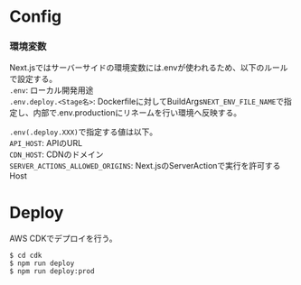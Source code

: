 # Config

### 環境変数

Next.jsではサーバーサイドの環境変数には.envが使われるため、以下のルールで設定する。  
`.env`: ローカル開発用途  
`.env.deploy.<Stage名>`: Dockerfileに対してBuildArgs`NEXT_ENV_FILE_NAME`で指定し、内部で.env.productionにリネームを行い環境へ反映する。

`.env(.deploy.XXX)`で指定する値は以下。  
`API_HOST`: APIのURL  
`CDN_HOST`: CDNのドメイン  
`SERVER_ACTIONS_ALLOWED_ORIGINS`: Next.jsのServerActionで実行を許可するHost

# Deploy

AWS CDKでデプロイを行う。

```
$ cd cdk
$ npm run deploy
$ npm run deploy:prod
```
